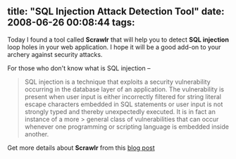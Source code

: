 title: "SQL Injection Attack Detection Tool"
date: 2008-06-26 00:08:44
tags:
---

Today I found a tool called **Scrawlr** that will help you to detect **SQL injection** loop holes in your web application. I hope it will be a good add-on to your archery against security attacks.

For those who don't know what is SQL injection –

>SQL injection is a technique that exploits a security vulnerability occurring in the database layer of an application. The vulnerability is present when user input is either incorrectly filtered for string literal escape characters embedded in SQL statements or user input is not strongly typed and thereby unexpectedly executed. It is in fact an instance of a more > general class of vulnerabilities that can occur whenever one programming or scripting language is embedded inside another.

Get more details about **Scrawlr** from this [blog post](http://h30499.www3.hp.com/t5/HP-Security-Products-Blog/Finding-SQL-Injection-with-Scrawlr/ba-p/2408262)
